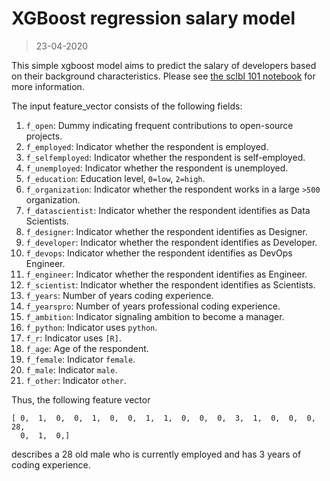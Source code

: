 # XGBoost regression salary model
> 23-04-2020

This simple xgboost model aims to predict the salary of developers based on their background characteristics. Please see [the sclbl 101 notebook](https://github.com/scailable/sclbl-demos/blob/master/sclbl-101-getting-started/sclbl-demo.ipynb) for more information.

The input feature_vector consists of the following fields:

1. `f_open`: Dummy indicating frequent contributions to open-source projects.
2. `f_employed`: Indicator whether the respondent is employed.
3. `f_selfemployed`: Indicator whether the respondent is self-employed.
4. `f_unemployed`: Indicator whether the respondent is unemployed.
5. `f_education`: Education level, `0=low`, `2=high`.
6. `f_organization`: Indicator whether the respondent works in a large `>500` organization.
7. `f_datascientist`: Indicator whether the respondent identifies as Data Scientists. 
8. `f_designer`: Indicator whether the respondent identifies as Designer.
9. `f_developer`: Indicator whether the respondent identifies as Developer. 
10. `f_devops`: Indicator whether the respondent identifies as DevOps Engineer. 
11. `f_engineer`: Indicator whether the respondent identifies as Engineer. 
12. `f_scientist`: Indicator whether the respondent identifies as Scientists. 
13. `f_years`: Number of years coding experience.
14. `f_yearspro`: Number of years professional coding experience. 
15. `f_ambition`: Indicator signaling ambition to become a manager. 
16. `f_python`: Indicator uses `python`.
17. `f_r`: Indicator uses `[R]`.
18. `f_age`: Age of the respondent.
19. `f_female`: Indicator `female`. 
20. `f_male`: Indicator `male`.
21. `f_other`: Indicator `other`.

Thus, the following feature vector 

```
[ 0,  1,  0,  0,  1,  0,  0,  1,  1,  0,  0,  0,  3,  1,  0,  0,  0, 28,
  0,  1,  0,]

```
describes a 28 old male who is currently employed and has 3 years of coding experience.  